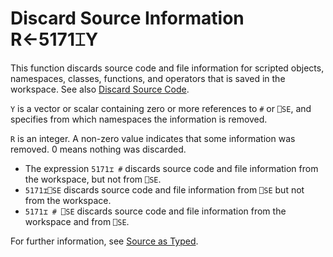 
<!-- Hidden search keywords -->
<div style="display: none;">
  5171⌶
</div>






<h1 class="heading"><span class="name">Discard Source Information</span> <span class="command">R←5171⌶Y</span></h1>



This function discards source code and file information for scripted objects, namespaces, classes, functions, and operators that is saved in the workspace. See also [Discard Source Code](discard-source-code.md).


`Y` is a vector or scalar containing zero or more references to `#` or `⎕SE`, and specifies from which namespaces the information is removed.


`R` is an integer. A non-zero value indicates that some information was removed. 0 means nothing was discarded.

- The expression `5171⌶ #` discards source code and file information from the workspace, but not from  `⎕SE`.
- `5171⌶⎕SE` discards source code and file information from `⎕SE` but not from the workspace.
- `5171⌶ # ⎕SE` discards source code and file information from the workspace and from  `⎕SE`.


For further information, see [Source as Typed](../../../../earlier-release-notes/release-notes-v19-0/introduction/source-as-typed).



